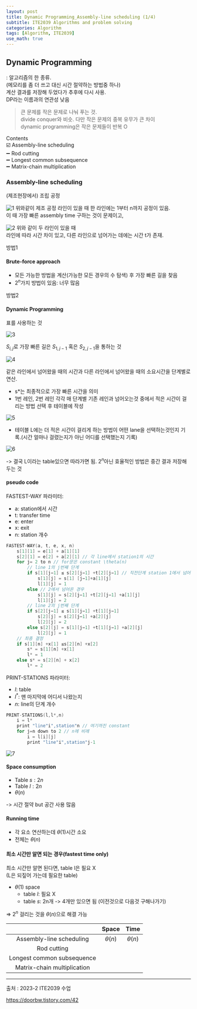 ```yaml
---
layout: post
title: Dynamic Programming_Assembly-line scheduling (1/4)
subtitle: ITE2039 Algorithms and problem solving
categories: Algorithm
tags: [Algorithm, ITE2039]
use_math: true
---
```


## Dynamic Programming 
: 알고리즘의 한 종류.   
(메모리를 좀 더 쓰고 대신 시간 절약하는 방법중 하나)   
계산 결과를 저장해 두었다가 추후에 다시 사용.   
DP라는 이름과의 연관성 낮음

> 큰 문제를 작은 문제로 나눠 푸는 것.   
divide conquer와 비슷. 다만 작은 문제의 중복 유무가 큰 차이   
dynamic programming은 작은 문제들이 반복 O


Contents   
☑️ Assembly-line scheduling   
➖ Rod cutting   
➖ Longest common subsequence   
➖ Matrix-chain multiplication

### Assembly-line scheduling 
(제조현장에서)
조립 공정

![1][1]
위와같이 제조 공정 라인이 있을 때 한 라인에는 1부터 n까지 공정이 있음.    
이 때 가장 빠른 assembly time 구하는 것이 문제이고,   

![2][2]
위와 같이 두 라인이 있을 때   
라인에 따라 시간 차이 있고, 다른 라인으로 넘어가는 데에는 시간 t가 존재.   


방법1
#### Brute-force approach
- 모든 가능한 방법을 계산(가능한 모든 경우의 수 탐색) 후 가장 빠른 길을 찾음
- $2^n$가지 방법이 있음: 너무 많음

방법2
#### Dynamic Programming

표를 사용하는 것  

![3][3]

$S_{i,j}$로 가장 빠른 길은 $S_{1,j-1}$ 혹은 $S_{2,j-1}$을 통하는 것

![4][4]

같은 라인에서 넘어왔을 때의 시간과 다른 라인에서 넘어왔을 때의 소요시간을 단계별로 연산. 

- s*는 최종적으로 가장 빠른 시간을 의미
- 1번 레인, 2번 레인 각각 매 단계별 기존 레인과 넘어오는것 중에서 적은 시간이 걸리는 방법 선택 후 테이블에 작성

![5][5]

- 테이블 L에는 더 적은 시간이 걸리게 하는 방법이 어떤 lane을 선택하는것인지 기록.(시간 얼마나 걸렸는지가 아닌 어디를 선택했는지 기록)

![6][6]

-> 결국 L이라는 table있으면 따라가면 됨. 
$2^n$아닌 효율적인 방법은 중간 결과 저장해 두는 것

#### pseudo code

FASTEST-WAY 파라미터:    
- a: station에서 시간
- t: transfer time
- e: enter
- x: exit
- n: station 개수

```cpp
FASTEST-WAY(a, t, e, x, n)
    s[1][1] = e[1] + a[1][1] 
    s[2][1] = e[2] + a[2][1] // 각 line에서 station1의 시간
    for j= 2 to n // for문은 constant \theta(n)
        // line 1의 j번째 단계
        if s[1][j−1] ≤ s[2][j−1] +t[2][j−1] // 직전단계 station 1에서 넘어온 경우
            s[1][j] = s[1] [j−1]+a[1][j]
            l[1][j] = 1
        else // 2에서 넘어온 경우
            s[1][j] = s[2][j−1] +t[2][j−1] +a[1][j]
            l[1][j] = 2
        // line 2의 j번째 단계
        if s[2][j−1] ≤ s[1][j−1] +t[1][j−1]
            s[2][j] = s[2][j−1] +a[2][j]
            l[2][j] = 2
        else s[2][j] = s[1][j−1] +t[1][j−1] +a[2][j]
            l[2][j] = 1
    // 최종 결정
    if s[1][n] +x[1] ≤s[2][n] +x[2]
        s* = s[1][n] +x[1]
        l* = 1
    else s* = s[2][n] + x[2]
        l* = 2
```

PRINT-STATIONS 파라미터:   
- $l:$ table
- $l^*:$ 맨 마지막에 어디서 나왔는지
- $n:$ line의 단계 개수 

```cpp
PRINT-STATIONS(l,l*,n)
    i = l*
    print "line"i",station"n // 여기까진 constant
    for j=n down to 2 // n에 비례
        i = l[i][j]
        print "line"i",station"j-1
```

![7][7]


#### Space consumption
- Table $s: 2n$
- Table $l: 2n$
- $\theta(n)$   

-> 시간 절약 but 공간 사용 많음


#### Running time
- 각 요소 연산하는데 $\theta(1)$시간 소요
- 전체는 $\theta(n)$

#### 최소 시간만 알면 되는 경우(fastest time only)
최소 시간만 알면 된다면, table l은 필요 X   
(L은 되짚어 가는데 필요한 table)

- $\theta(1)$ space
    - table $l:$ 필요 X
    - table $s:$ 2n개 -> 4개만 있으면 됨
    (이전것으로 다음것 구해나가기)


=> $2^n$ 걸리는 것을 $\theta(n)$으로 해결 가능

||Space|Time|
|:---:|:---:|:---:|
|Assembly-line scheduling|$\theta(n)$|$\theta(n)$|
|Rod cutting|||
|Longest common subsequence|||
|Matrix-chain multiplication|||



---

[1]: /assets/images/post_img/2023-10-30-AL_DynamicProgramming/1.png
[2]: /assets/images/post_img/2023-10-30-AL_DynamicProgramming/2.png
[3]: /assets/images/post_img/2023-10-30-AL_DynamicProgramming/3.png
[4]: /assets/images/post_img/2023-10-30-AL_DynamicProgramming/4.png
[5]: /assets/images/post_img/2023-10-30-AL_DynamicProgramming/5.png
[6]: /assets/images/post_img/2023-10-30-AL_DynamicProgramming/6.png
[7]: /assets/images/post_img/2023-10-30-AL_DynamicProgramming/7.png
[8]: /assets/images/post_img/2023-10-30-AL_DynamicProgramming/8.png



출처 : 2023-2 ITE2039 수업  

https://doorbw.tistory.com/42

